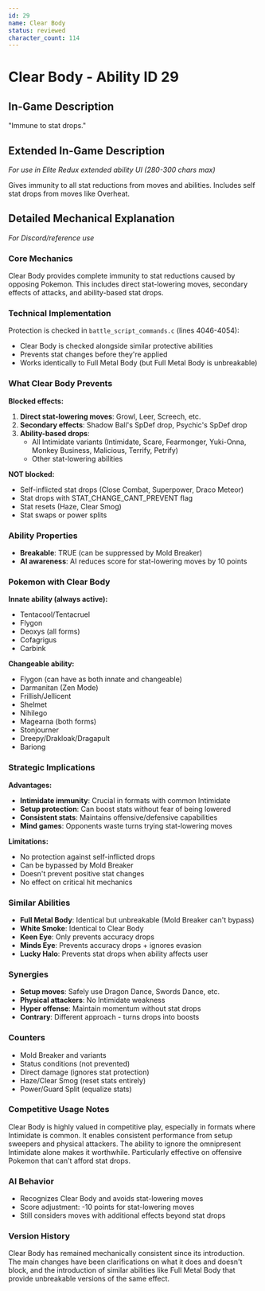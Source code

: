 ```yaml
---
id: 29
name: Clear Body
status: reviewed
character_count: 114
---
```


# Clear Body - Ability ID 29

## In-Game Description
"Immune to stat drops."

## Extended In-Game Description
*For use in Elite Redux extended ability UI (280-300 chars max)*

Gives immunity to all stat reductions from moves and abilities. Includes self stat drops from moves like Overheat.

## Detailed Mechanical Explanation
*For Discord/reference use*

### Core Mechanics
Clear Body provides complete immunity to stat reductions caused by opposing Pokemon. This includes direct stat-lowering moves, secondary effects of attacks, and ability-based stat drops.

### Technical Implementation
Protection is checked in `battle_script_commands.c` (lines 4046-4054):
- Clear Body is checked alongside similar protective abilities
- Prevents stat changes before they're applied
- Works identically to Full Metal Body (but Full Metal Body is unbreakable)

### What Clear Body Prevents

**Blocked effects:**
1. **Direct stat-lowering moves**: Growl, Leer, Screech, etc.
2. **Secondary effects**: Shadow Ball's SpDef drop, Psychic's SpDef drop
3. **Ability-based drops**: 
   - All Intimidate variants (Intimidate, Scare, Fearmonger, Yuki-Onna, Monkey Business, Malicious, Terrify, Petrify)
   - Other stat-lowering abilities

**NOT blocked:**
- Self-inflicted stat drops (Close Combat, Superpower, Draco Meteor)
- Stat drops with STAT_CHANGE_CANT_PREVENT flag
- Stat resets (Haze, Clear Smog)
- Stat swaps or power splits

### Ability Properties
- **Breakable**: TRUE (can be suppressed by Mold Breaker)
- **AI awareness**: AI reduces score for stat-lowering moves by 10 points

### Pokemon with Clear Body

**Innate ability (always active):**
- Tentacool/Tentacruel
- Flygon
- Deoxys (all forms)
- Cofagrigus  
- Carbink

**Changeable ability:**
- Flygon (can have as both innate and changeable)
- Darmanitan (Zen Mode)
- Frillish/Jellicent
- Shelmet
- Nihilego
- Magearna (both forms)
- Stonjourner
- Dreepy/Drakloak/Dragapult
- Bariong

### Strategic Implications

**Advantages:**
- **Intimidate immunity**: Crucial in formats with common Intimidate
- **Setup protection**: Can boost stats without fear of being lowered
- **Consistent stats**: Maintains offensive/defensive capabilities
- **Mind games**: Opponents waste turns trying stat-lowering moves

**Limitations:**
- No protection against self-inflicted drops
- Can be bypassed by Mold Breaker
- Doesn't prevent positive stat changes
- No effect on critical hit mechanics

### Similar Abilities
- **Full Metal Body**: Identical but unbreakable (Mold Breaker can't bypass)
- **White Smoke**: Identical to Clear Body  
- **Keen Eye**: Only prevents accuracy drops
- **Minds Eye**: Prevents accuracy drops + ignores evasion
- **Lucky Halo**: Prevents stat drops when ability affects user

### Synergies
- **Setup moves**: Safely use Dragon Dance, Swords Dance, etc.
- **Physical attackers**: No Intimidate weakness
- **Hyper offense**: Maintain momentum without stat drops
- **Contrary**: Different approach - turns drops into boosts

### Counters
- Mold Breaker and variants
- Status conditions (not prevented)
- Direct damage (ignores stat protection)
- Haze/Clear Smog (reset stats entirely)
- Power/Guard Split (equalize stats)

### Competitive Usage Notes
Clear Body is highly valued in competitive play, especially in formats where Intimidate is common. It enables consistent performance from setup sweepers and physical attackers. The ability to ignore the omnipresent Intimidate alone makes it worthwhile. Particularly effective on offensive Pokemon that can't afford stat drops.

### AI Behavior
- Recognizes Clear Body and avoids stat-lowering moves
- Score adjustment: -10 points for stat-lowering moves
- Still considers moves with additional effects beyond stat drops

### Version History
Clear Body has remained mechanically consistent since its introduction. The main changes have been clarifications on what it does and doesn't block, and the introduction of similar abilities like Full Metal Body that provide unbreakable versions of the same effect.